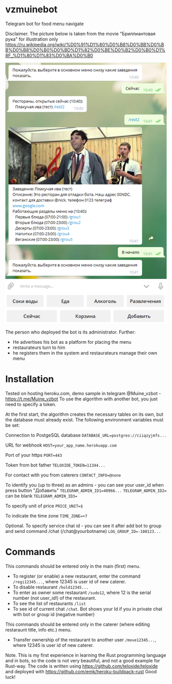 # vzmuinebot

Telegram bot for food menu navigate

Disclaimer. The picture below is taken from the movie "Бриллиантовая рука" for illustration only https://ru.wikipedia.org/wiki/%D0%91%D1%80%D0%B8%D0%BB%D0%BB%D0%B8%D0%B0%D0%BD%D1%82%D0%BE%D0%B2%D0%B0%D1%8F_%D1%80%D1%83%D0%BA%D0%B0

![sheme](https://github.com/ArtHome12/vzmuinebot/blob/master/readme.png)

The person who deployed the bot is its administrator. Further:
* He advertises his bot as a platform for placing the menu
* restaurateurs turn to him
* he registers them in the system and restaurateurs manage their own menu

# Installation

Tested on hosting heroku.com, demo sample in telegram @Muine_vzbot - https://t.me/Muine_vzbot
To use the algorithm with another bot, you just need to specify a token.

At the first start, the algorithm creates the necessary tables on its own, but the database must already exist. The following environment variables must be set:

Connection to PostgeSQL database
`DATABASE_URL=postgres://ciiqzyjmfs...`

URL for webhook
`HOST=your_app_name.herokuapp.com`

Port of your https
`PORT=443`

Token from bot father
`TELOXIDE_TOKEN=11344...`

For contact with you from caterers
`CONTACT_INFO=@none`

To identify you (up to three) as an admins - you can see your user_id when press button "Добавить"
`TELEGRAM_ADMIN_ID1=40966...`
`TELEGRAM_ADMIN_ID2=` can be blank
`TELEGRAM_ADMIN_ID3=`

To specify unit of price
`PRICE_UNIT=$`

To indicate the time zone
`TIME_ZONE=+7`

Optional. To specify service chat id - you can see it after add bot to group and send command /chat (/chat@yourbotname)
`LOG_GROUP_ID=-100123...`

# Commands

This commands should be entered only in the main (first) menu.
* To register (or enable) a new restaurant, enter the command `/regi12345...`, where 12345 is user id of new caterer.
* To disable restaurant `/hold12345...`
* To enter as owner some restaurant `/sudo12`, where 12 is the serial number (not user_id!) of the restaurant.
* To see the list of restaurants `/list`
* To see id of current chat `/chat`. Bot shows your Id if you in private chat with bot or group id (negative number)

This commands should be entered only in the caterer (where editing restaraunt title, info etc.) menu.
* Transfer ownership of the restaurant to another user `/move12345...`, where 12345 is user id of new caterer.

Note. This is my first experience in learning the Rust programming language and in bots, so the code is not very beautiful, and not a good example for Rust-way.
The code is written using https://github.com/teloxide/teloxide and deployed with https://github.com/emk/heroku-buildpack-rust
Good luck!
